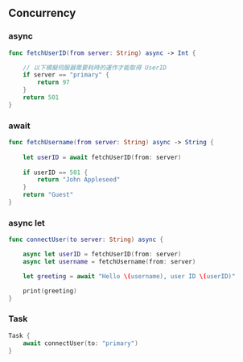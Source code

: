 ## Concurrency

### async
```swift
func fetchUserID(from server: String) async -> Int {

    // 以下模擬伺服器需要耗時的運作才能取得 UserID
    if server == "primary" {
        return 97
    }
    return 501
}
```


### await

```swift
func fetchUsername(from server: String) async -> String {
    
    let userID = await fetchUserID(from: server)
    
    if userID == 501 {
        return "John Appleseed"
    }
    return "Guest"
}

```


### async let

```swift
func connectUser(to server: String) async {

    async let userID = fetchUserID(from: server)
    async let username = fetchUsername(from: server)

    let greeting = await "Hello \(username), user ID \(userID)"

    print(greeting)
}
```

### Task

```swift
Task {
    await connectUser(to: "primary")
}
```

